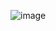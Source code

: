 ![image](https://github.com/luizhabaeb/GBertoti---FATEC/assets/82103455/21145605-16ef-4ddb-9269-68e0e4ffa1f4)
